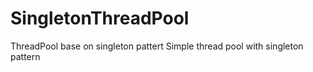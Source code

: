 # SingletonThreadPool
ThreadPool base on singleton pattert
Simple thread pool with singleton pattern
